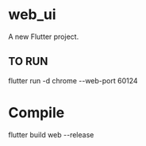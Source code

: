 # web_ui

A new Flutter project.

## TO RUN

flutter run -d chrome --web-port 60124


# Compile
flutter build web --release